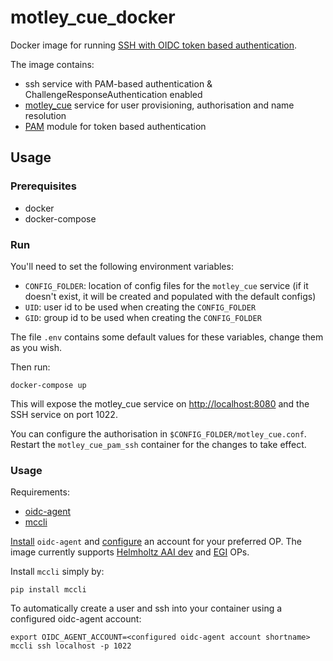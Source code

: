 # motley_cue_docker

Docker image for running [SSH with OIDC token based authentication](https://github.com/EOSC-synergy/ssh-oidc).

The image contains:
- ssh service with PAM-based authentication & ChallengeResponseAuthentication enabled
- [motley_cue](https://github.com/dianagudu/motley_cue) service for user provisioning, authorisation and name resolution
- [PAM](https://git.man.poznan.pl/stash/scm/pracelab/pam.git) module for token based authentication

## Usage

### Prerequisites
- docker
- docker-compose

### Run
You'll need to set the following environment variables:

- `CONFIG_FOLDER`: location of config files for the `motley_cue` service (if it doesn't exist, it will be created and populated with the default configs)
- `UID`: user id to be used when creating the `CONFIG_FOLDER`
- `GID`: group id to be used when creating the `CONFIG_FOLDER`

The file `.env` contains some default values for these variables, change them as you wish.

Then run:
```
docker-compose up
```

This will expose the motley_cue service on [http://localhost:8080](http://localhost:8080) and the SSH service on port 1022.

You can configure the authorisation in `$CONFIG_FOLDER/motley_cue.conf`. Restart the `motley_cue_pam_ssh` container for the changes to take effect.

### Usage

Requirements:
- [oidc-agent](https://github.com/indigo-dc/oidc-agent)
- [mccli](https://github.com/dianagudu/mccli)

[Install](https://indigo-dc.gitbook.io/oidc-agent/installation/install) `oidc-agent` and [configure](https://indigo-dc.gitbook.io/oidc-agent/user/oidc-gen) an account for your preferred OP. The image currently supports [Helmholtz AAI dev](https://login-dev.helmholtz.de/oauth2) and [EGI](https://aai.egi.eu/oidc) OPs.

Install `mccli` simply by:
```
pip install mccli
```

To automatically create a user and ssh into your container using a configured oidc-agent account:
```
export OIDC_AGENT_ACCOUNT=<configured oidc-agent account shortname>
mccli ssh localhost -p 1022
```

<!-- Or if you defined non-standard ports:
```
mccli ssh --mc-endpoint http://localhost:8888 -p 1022 localhost
``` -->

<!-- 
motley_cue API calls (covered in motley_cue docs!)
Information about the API:
```
http --verify no https://localhost:8080
```

Information about the service whose users are managed by the API: 
```
http --verify no https://localhost:8080/info "Authorization: Bearer `oidc-token deep`"
```

Deploy a new user by passing an OIDC access token:
```
http --verify no https://localhost:8080/user/deploy  "Authorization: Bearer `oidc-token deep`"
```

Verify if a given username matches the local username of an authorised user:
```
http --verify no "https://localhost:8080/verify_user?username=dianagudu" "Authorization: Bearer `oidc-token deep`"
```
-->